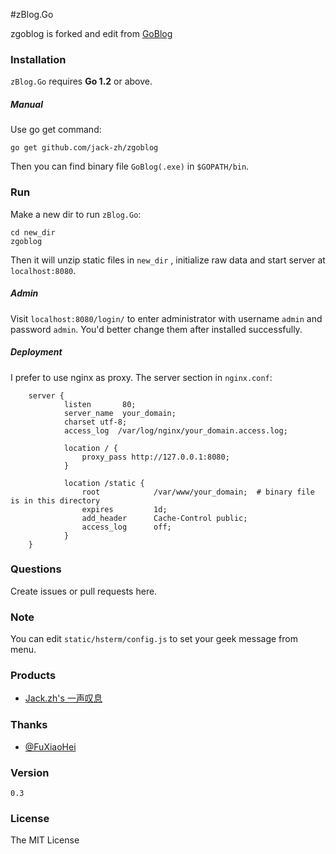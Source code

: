 #zBlog.Go

zgoblog is forked and edit from [GoBlog](https://github.com/fuxiaohei/GoBlog)

### Installation

`zBlog.Go` requires **Go 1.2** or above.

##### Manual

Use go get command:

    go get github.com/jack-zh/zgoblog

Then you can find binary file `GoBlog(.exe)` in `$GOPATH/bin`.

### Run

Make a new dir to run `zBlog.Go`:

    cd new_dir
    zgoblog

Then it will unzip static files in `new_dir` , initialize raw data and start server at `localhost:8080`.

##### Admin

Visit `localhost:8080/login/` to enter administrator with username `admin` and password `admin`. You'd better change them after installed successfully.

##### Deployment

I prefer to use nginx as proxy. The server section in `nginx.conf`:

        server {
                listen       80;
                server_name  your_domain;
                charset utf-8;
                access_log  /var/log/nginx/your_domain.access.log;

                location / {
                    proxy_pass http://127.0.0.1:8080;
                }

                location /static {
                    root            /var/www/your_domain;  # binary file is in this directory
                    expires         1d;
                    add_header      Cache-Control public;
                    access_log      off;
                }
        }

### Questions

Create issues or pull requests here.

### Note

You can edit `static/hsterm/config.js` to set your geek message from menu.

### Products

* [Jack.zh's 一声叹息](http://link-pub.cn)

### Thanks

* [@FuXiaoHei](https://github.com/fuxiaohei)

### Version
    0.3

### License

The MIT License
